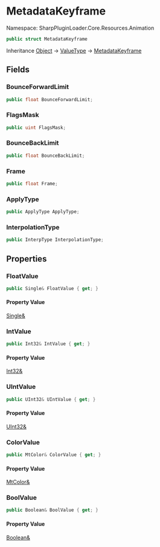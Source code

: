 # MetadataKeyframe

Namespace: SharpPluginLoader.Core.Resources.Animation

```csharp
public struct MetadataKeyframe
```

Inheritance [Object](https://docs.microsoft.com/en-us/dotnet/api/System.Object) → [ValueType](https://docs.microsoft.com/en-us/dotnet/api/System.ValueType) → [MetadataKeyframe](./SharpPluginLoader.Core.Resources.Animation.MetadataKeyframe.md)

## Fields

### **BounceForwardLimit**

```csharp
public float BounceForwardLimit;
```

### **FlagsMask**

```csharp
public uint FlagsMask;
```

### **BounceBackLimit**

```csharp
public float BounceBackLimit;
```

### **Frame**

```csharp
public float Frame;
```

### **ApplyType**

```csharp
public ApplyType ApplyType;
```

### **InterpolationType**

```csharp
public InterpType InterpolationType;
```

## Properties

### **FloatValue**

```csharp
public Single& FloatValue { get; }
```

#### Property Value

[Single&](https://docs.microsoft.com/en-us/dotnet/api/System.Single&)<br>

### **IntValue**

```csharp
public Int32& IntValue { get; }
```

#### Property Value

[Int32&](https://docs.microsoft.com/en-us/dotnet/api/System.Int32&)<br>

### **UIntValue**

```csharp
public UInt32& UIntValue { get; }
```

#### Property Value

[UInt32&](https://docs.microsoft.com/en-us/dotnet/api/System.UInt32&)<br>

### **ColorValue**

```csharp
public MtColor& ColorValue { get; }
```

#### Property Value

[MtColor&](./SharpPluginLoader.Core.MtTypes.MtColor.md)<br>

### **BoolValue**

```csharp
public Boolean& BoolValue { get; }
```

#### Property Value

[Boolean&](https://docs.microsoft.com/en-us/dotnet/api/System.Boolean&)<br>
